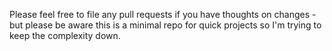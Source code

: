 Please feel free to file any pull requests if you have thoughts on changes - but
please be aware this is a minimal repo for quick projects so I'm trying to keep
the complexity down.
